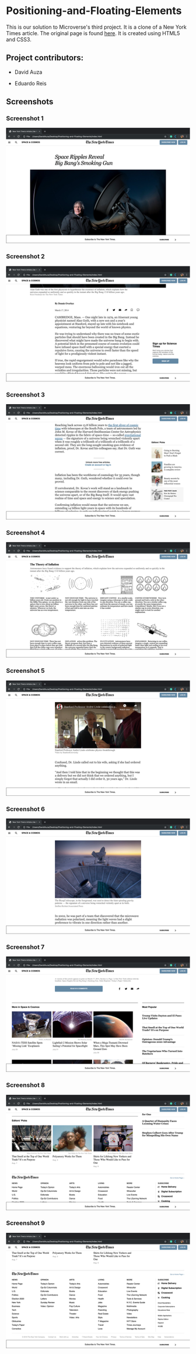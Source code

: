 # Positioning-and-Floating-Elements 

This is our solution to Microverse's third project. It is a clone of a New York Times article. The original page is found [here](https://www.nytimes.com/2014/03/18/science/space/detection-of-waves-in-space-buttresses-landmark-theory-of-big-bang.html?_r=0). It is created using HTML5 and CSS3.

## Project contributors:

- David Auza

- Eduardo Reis

## Screenshots

### Screenshot 1

![Screenshot 1](screenshots/1.png)

### Screenshot 2

![Screenshot 2](screenshots/2.png)

### Screenshot 3

![Screenshot 3](screenshots/3.png)

### Screenshot 4

![Screenshot 4](screenshots/4.png)

### Screenshot 5

![Screenshot 5](screenshots/5.png)

### Screenshot 6

![Screenshot 6](screenshots/6.png)

### Screenshot 7

![Screenshot 7](screenshots/7.png)

### Screenshot 8

![Screenshot 8](screenshots/8.png)

### Screenshot 9

![Screenshot 9](screenshots/9.png)
